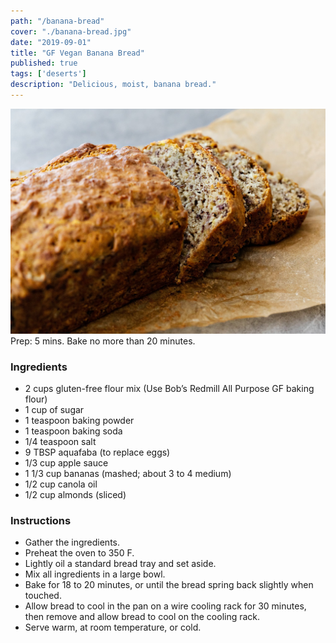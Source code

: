 ```yaml
---
path: "/banana-bread"
cover: "./banana-bread.jpg"
date: "2019-09-01"
title: "GF Vegan Banana Bread"
published: true
tags: ['deserts']
description: "Delicious, moist, banana bread."
---
```

![banana bread](./banana-bread.jpg)
Prep: 5 mins. Bake no more than 20 minutes.

### Ingredients

- 2 cups gluten-free flour mix (Use Bob’s Redmill All Purpose GF baking flour)
- 1 cup of sugar
- 1 teaspoon baking powder
- 1 teaspoon baking soda
- 1/4 teaspoon salt
- 9 TBSP aquafaba (to replace eggs)
- 1/3 cup apple sauce
- 1 1/3 cup bananas (mashed; about 3 to 4 medium)
- 1/2 cup canola oil
- 1/2 cup almonds (sliced)

### Instructions
  
- Gather the ingredients.
- Preheat the oven to 350 F.
- Lightly oil a standard bread tray and set aside.
- Mix all ingredients in a large bowl.
- Bake for 18 to 20 minutes, or until the bread spring back slightly when touched.
- Allow bread to cool in the pan on a wire cooling rack for 30 minutes, then remove and allow bread to cool on the cooling rack.
- Serve warm, at room temperature, or cold.

